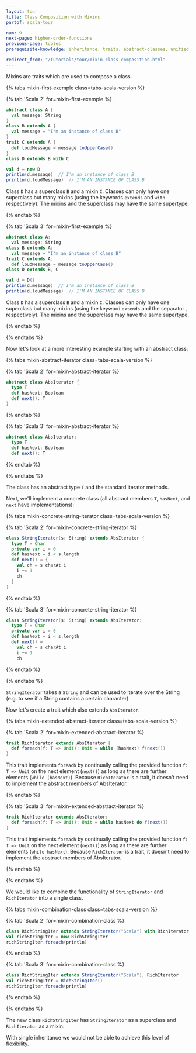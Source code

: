 ```yaml
---
layout: tour
title: Class Composition with Mixins
partof: scala-tour

num: 9
next-page: higher-order-functions
previous-page: tuples
prerequisite-knowledge: inheritance, traits, abstract-classes, unified-types

redirect_from: "/tutorials/tour/mixin-class-composition.html"
---
```

Mixins are traits which are used to compose a class.

{% tabs mixin-first-exemple class=tabs-scala-version %}

{% tab 'Scala 2' for=mixin-first-exemple %}
```scala mdoc
abstract class A {
  val message: String
}
class B extends A {
  val message = "I'm an instance of class B"
}
trait C extends A {
  def loudMessage = message.toUpperCase()
}
class D extends B with C

val d = new D
println(d.message)  // I'm an instance of class B
println(d.loudMessage)  // I'M AN INSTANCE OF CLASS B
```
Class `D` has a superclass `B` and a mixin `C`. Classes can only have one superclass but many mixins (using the keywords `extends` and `with` respectively). The mixins and the superclass may have the same supertype.

{% endtab %}

{% tab 'Scala 3' for=mixin-first-exemple %}
```scala
abstract class A:
  val message: String
class B extends A:
  val message = "I'm an instance of class B"
trait C extends A:
  def loudMessage = message.toUpperCase()
class D extends B, C

val d = D()
println(d.message)  // I'm an instance of class B
println(d.loudMessage)  // I'M AN INSTANCE OF CLASS B
```
Class `D` has a superclass `B` and a mixin `C`. Classes can only have one superclass but many mixins (using the keyword `extends` and the separator `,` respectively). The mixins and the superclass may have the same supertype.

{% endtab %}

{% endtabs %}

Now let's look at a more interesting example starting with an abstract class:

{% tabs mixin-abstract-iterator class=tabs-scala-version %}

{% tab 'Scala 2' for=mixin-abstract-iterator %}
```scala mdoc
abstract class AbsIterator {
  type T
  def hasNext: Boolean
  def next(): T
}
```
{% endtab %}

{% tab 'Scala 3' for=mixin-abstract-iterator %}
```scala
abstract class AbsIterator:
  type T
  def hasNext: Boolean
  def next(): T
```
{% endtab %}

{% endtabs %}

The class has an abstract type `T` and the standard iterator methods.

Next, we'll implement a concrete class (all abstract members `T`, `hasNext`, and `next` have implementations):

{% tabs mixin-concrete-string-iterator class=tabs-scala-version %}

{% tab 'Scala 2' for=mixin-concrete-string-iterator %}
```scala mdoc
class StringIterator(s: String) extends AbsIterator {
  type T = Char
  private var i = 0
  def hasNext = i < s.length
  def next() = {
    val ch = s charAt i
    i += 1
    ch
  }
}
```
{% endtab %}

{% tab 'Scala 3' for=mixin-concrete-string-iterator %}
```scala
class StringIterator(s: String) extends AbsIterator:
  type T = Char
  private var i = 0
  def hasNext = i < s.length
  def next() =
    val ch = s charAt i
    i += 1
    ch
```
{% endtab %}

{% endtabs %}

`StringIterator` takes a `String` and can be used to iterate over the String (e.g. to see if a String contains a certain character).

Now let's create a trait which also extends `AbsIterator`.

{% tabs mixin-extended-abstract-iterator class=tabs-scala-version %}

{% tab 'Scala 2' for=mixin-extended-abstract-iterator %}
```scala mdoc
trait RichIterator extends AbsIterator {
  def foreach(f: T => Unit): Unit = while (hasNext) f(next())
}
```
This trait implements `foreach` by continually calling the provided function `f: T => Unit` on the next element (`next()`) as long as there are further elements (`while (hasNext)`). Because `RichIterator` is a trait, it doesn't need to implement the abstract members of AbsIterator.

{% endtab %}

{% tab 'Scala 3' for=mixin-extended-abstract-iterator %}
```scala mdoc
trait RichIterator extends AbsIterator:
  def foreach(f: T => Unit): Unit = while hasNext do f(next())
}
```
This trait implements `foreach` by continually calling the provided function `f: T => Unit` on the next element (`next()`) as long as there are further elements (`while hasNext`). Because `RichIterator` is a trait, it doesn't need to implement the abstract members of AbsIterator.

{% endtab %}

{% endtabs %}

We would like to combine the functionality of `StringIterator` and `RichIterator` into a single class.

{% tabs mixin-combination-class class=tabs-scala-version %}

{% tab 'Scala 2' for=mixin-combination-class %}
```scala mdoc
class RichStringIter extends StringIterator("Scala") with RichIterator
val richStringIter = new RichStringIter
richStringIter.foreach(println)
```
{% endtab %}

{% tab 'Scala 3' for=mixin-combination-class %}
```scala mdoc
class RichStringIter extends StringIterator("Scala"), RichIterator
val richStringIter = RichStringIter()
richStringIter.foreach(println)
```
{% endtab %}

{% endtabs %}

The new class `RichStringIter` has `StringIterator` as a superclass and `RichIterator` as a mixin.

With single inheritance we would not be able to achieve this level of flexibility.
